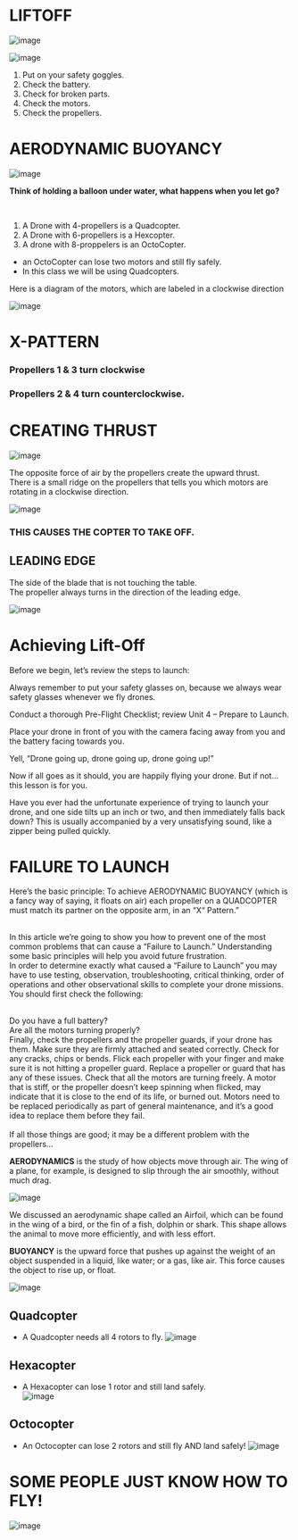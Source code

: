 # LIFTOFF

![image](https://github.com/ions29/cpp-reading-material/assets/127531384/ae88cb14-df4a-41c4-a274-0ab8d8b6e08f)


![image](https://github.com/ions29/cpp-reading-material/assets/127531384/748f9688-ca0a-4f21-8fd9-617cc894aef8)

1. Put on your safety goggles.
2. Check the battery.
3. Check for broken parts.
4. Check the motors.
5. Check the propellers.

# AERODYNAMIC BUOYANCY

![image](https://github.com/ions29/cpp-reading-material/assets/127531384/c6b8ae63-005f-43d8-90df-b12ccf71b0fb)


**Think of holding a balloon under water, what happens when you let go?**

<br>

1. A Drone with 4-propellers is a Quadcopter.
2. A Drone with 6-propellers is a Hexcopter.
3. A drone with 8-proppelers is an OctoCopter.
- an OctoCopter can lose two motors and still fly safely.
- In this class we will be using Quadcopters.


Here is a diagram of the motors, which are labeled in a clockwise direction <br>

![image](https://github.com/ions29/cpp-reading-material/assets/127531384/e3868a94-9a01-44be-a624-fc04d96482e3)


# X-PATTERN

### Propellers 1 & 3 turn clockwise
### Propellers 2 & 4 turn counterclockwise.


# CREATING THRUST

![image](https://github.com/ions29/cpp-reading-material/assets/127531384/f022d55f-b2ef-49be-8baa-95eb635aa0d4)

The opposite force of air by the propellers create the upward thrust.<br>
There is a small ridge on the propellers that tells you which motors are rotating in a clockwise direction.<br>

![image](https://github.com/ions29/cpp-reading-material/assets/127531384/d9c98f42-cd3b-4d9e-b739-fc0c7c062c6d)

### THIS CAUSES THE COPTER TO TAKE OFF.

## LEADING EDGE

The side of the blade that is not touching the table.<br>
The propeller always turns in the direction of the leading edge.<br>

![image](https://github.com/ions29/cpp-reading-material/assets/127531384/f787f5ed-6f3f-4f76-b480-836b627e4150)


# Achieving Lift-Off

Before we begin, let’s review the steps to launch:<br>

Always remember to put your safety glasses on, because we always wear safety glasses whenever we fly drones.<br>

Conduct a thorough Pre-Flight Checklist; review Unit 4 –  Prepare to Launch.<br>

Place your drone in front of you with the camera facing away from you and the battery facing towards you.<br>

Yell, “Drone going up, drone going up, drone going up!”<br>

Now if all goes as it should, you are happily flying your drone. But if not…this lesson is for you.<br>

Have you ever had the unfortunate experience of trying to launch your drone, and one side tilts up an inch or two, and then immediately falls back down? This is usually accompanied by a very unsatisfying sound, like a zipper being pulled quickly.<br>

# FAILURE TO LAUNCH

Here’s the basic principle: To achieve AERODYNAMIC BUOYANCY (which is a fancy way of saying, it floats on air) each propeller on a QUADCOPTER must match its partner on the opposite arm, in an “X“ Pattern.”<br><br>


In this article we’re going to show you how to prevent one of the most common problems that can cause a “Failure to Launch.” Understanding some basic principles will help you avoid future frustration.
<br>
In order to determine exactly what caused a “Failure to Launch” you may have to use testing, observation, troubleshooting, critical thinking, order of operations and other observational skills to complete your drone missions.
<br>
You should first check the following:

<br>Do you have a full battery?
<br>Are all the motors turning properly?
<br>Finally, check the propellers and the propeller guards, if your drone has them. Make sure they are firmly attached and seated correctly. Check for any cracks, chips or bends. Flick each propeller with your finger and make sure it is not hitting a propeller guard. Replace a propeller or guard that has any of these issues.
Check that all the motors are turning freely. A motor that is stiff, or the propeller doesn’t keep spinning when flicked, may indicate that it is close to the end of its life, or burned out. Motors need to be replaced periodically as part of general maintenance, and it’s a good idea to replace them before they fail.
<br><br>If all those things are good; it may be a different problem with the propellers…


**AERODYNAMICS** is the study of how objects move through air. The wing of a plane, for example, is designed to slip through the air smoothly, without much drag.<br>

![image](https://github.com/ions29/cpp-reading-material/assets/127531384/d2cc17fd-268c-4b82-bfc9-8f205089480b)



We discussed an aerodynamic shape called an Airfoil, which can be found in the wing of a bird, or the fin of a fish, dolphin or shark. This shape allows the animal to move more efficiently, and with less effort.<br>


**BUOYANCY** is the upward force that pushes up against the weight of an object suspended in a liquid, like water; or a gas, like air.  This force causes the object to rise up, or float.<br>

![image](https://github.com/ions29/cpp-reading-material/assets/127531384/75206044-675b-48ad-aa95-939e9cba122f)


## Quadcopter
- A Quadcopter needs all 4 rotors to fly. 
![image](https://github.com/ions29/cpp-reading-material/assets/127531384/bd4106d4-1daf-4ae8-9f73-04010caaabba)

## Hexacopter
- A Hexacopter can lose 1 rotor and still land safely.  
![image](https://github.com/ions29/cpp-reading-material/assets/127531384/3981207c-c0f8-4207-a061-36c5c6ae00d8)

## Octocopter
- An Octocopter can lose 2 rotors and still fly AND land safely!
![image](https://github.com/ions29/cpp-reading-material/assets/127531384/35729d35-b21d-4c4d-8794-f59ea6f1c211)



# SOME PEOPLE JUST KNOW HOW TO FLY!

![image](https://github.com/ions29/cpp-reading-material/assets/127531384/b3190f7e-d371-4510-9caa-6155c7f10c3d)





